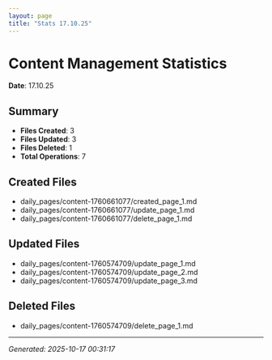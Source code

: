 ```yaml
---
layout: page
title: "Stats 17.10.25"
---
```


# Content Management Statistics

**Date**: 17.10.25

## Summary

- **Files Created**: 3
- **Files Updated**: 3  
- **Files Deleted**: 1
- **Total Operations**: 7

## Created Files

- daily_pages/content-1760661077/created_page_1.md
- daily_pages/content-1760661077/update_page_1.md
- daily_pages/content-1760661077/delete_page_1.md

## Updated Files

- daily_pages/content-1760574709/update_page_1.md
- daily_pages/content-1760574709/update_page_2.md
- daily_pages/content-1760574709/update_page_3.md

## Deleted Files

- daily_pages/content-1760574709/delete_page_1.md

---
*Generated: 2025-10-17 00:31:17*
